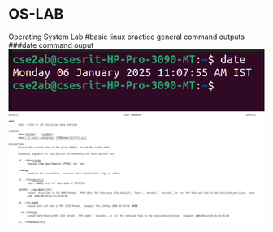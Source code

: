 # OS-LAB
Operating System Lab
#basic linux practice
general command outputs
###date command ouput
![date command output](date.png)
![manual command manual](manual.png)
